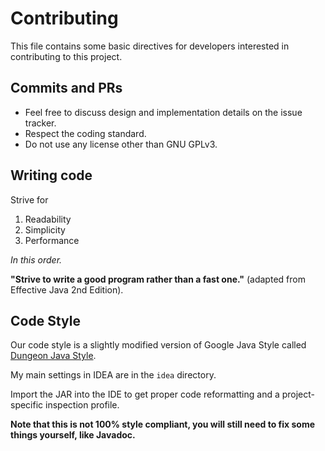 Contributing
============

This file contains some basic directives for developers interested in contributing to this project.


Commits and PRs
---------------
* Feel free to discuss design and implementation details on the issue tracker.
* Respect the coding standard.
* Do not use any license other than GNU GPLv3.


Writing code
------------
Strive for

1. Readability
2. Simplicity
3. Performance

*In this order.*

**"Strive to write a good program rather than a fast one."** (adapted from Effective Java 2nd Edition).


Code Style
----------
Our code style is a slightly modified version of Google Java Style called
[Dungeon Java Style](https://github.com/mafagafogigante/dungeon/blob/master/STYLE.md).

My main settings in IDEA are in the `idea` directory.

Import the JAR into the IDE to get proper code reformatting and a project-specific inspection profile.

**Note that this is not 100% style compliant, you will still need to fix some things yourself, like Javadoc.**

